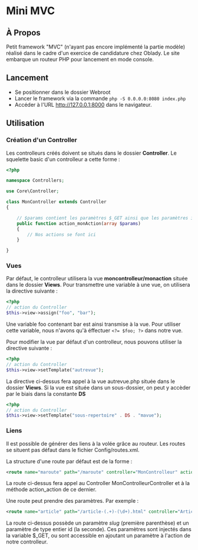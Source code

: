 Mini MVC
========

À Propos
--------

Petit framework "MVC" (n'ayant pas encore implémenté la partie modèle)
réalisé dans le cadre d'un exercice de candidature chez Oblady.
Le site embarque un routeur PHP pour lancement en mode console.

Lancement
---------

* Se positionner dans le dossier Webroot
* Lancer le framework via la commande `php -S 0.0.0.0:8080 index.php`
* Accéder à l'URL http://127.0.0.1:8000 dans le navigateur.

Utilisation
-----------

### Création d'un Controller

Les controlleurs créés doivent se situés dans le dossier **Controller**.
Le squelette basic d'un controlleur a cette forme :

```php
<?php

namespace Controllers;

use Core\Controller;

class MonController extends Controller
{

    // $params contient les paramètres $_GET ainsi que les paramètres injectés par le routeur
    public function action_monAction(array $params)
    {
        // Nos actions se font ici
    }

}
```

### Vues

Par défaut, le controlleur utilisera la vue **moncontrolleur/monaction** située dans le dossier **Views**.
Pour transmettre une variable à une vue, on utilisera la directive suivante :

```php
<?php
// action du Controller
$this->view->assign("foo", "bar");
```

Une variable foo contenant bar est ainsi transmise à la vue.
Pour utiliser cette variable, nous n'avons qu'à éffectuer `<?= $foo; ?>` dans notre vue.

Pour modifier la vue par défaut d'un controlleur, nous pouvons utiliser la directive suivante :

```php
<?php
// action du Controller
$this->view->setTemplate("autrevue");
```

La directive ci-dessus fera appel à la vue autrevue.php située dans le dossier **Views**.
Si la vue est située dans un sous-dossier, on peut y accèder par le biais dans la constante **DS**

```php
<?php
// action du Controller
$this->view->setTemplate("sous-repertoire" . DS . "mavue");
```

### Liens

Il est possible de générer des liens à la volée grâce au routeur.
Les routes se situent pas défaut dans le fichier Config/routes.xml.

La structure d'une route par défaut est de la forme :

```xml
<route name="maroute" path="/maroute" controller="MonControlleur" action="action" />
```

La route ci-dessus fera appel au Controller MonControlleurController et à la méthode action_action de ce dernier.

Une route peut prendre des paramètres. Par exemple :

```xml
<route name="article" path="/article-(.+)-(\d+).html" controller="Articles" action="index" vars="slug,id" />
```

La route ci-dessus possède un paramètre *slug* (première parenthèse) et un paramètre de type entier id (la seconde).
Ces paramètres sont injectés dans la variable $_GET, ou sont accessible en ajoutant un paramètre à l'action de notre controlleur.
